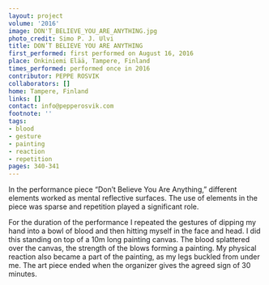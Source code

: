 ```yaml
---
layout: project
volume: '2016'
image: DON'T_BELIEVE_YOU_ARE_ANYTHING.jpg
photo_credit: Simo P. J. Ulvi
title: DON’T BELIEVE YOU ARE ANYTHING
first_performed: first performed on August 16, 2016
place: Onkiniemi Elää, Tampere, Finland
times_performed: performed once in 2016
contributor: PEPPE ROSVIK
collaborators: []
home: Tampere, Finland
links: []
contact: info@pepperosvik.com
footnote: ''
tags:
- blood
- gesture
- painting
- reaction
- repetition
pages: 340-341
---
```


In the performance piece “Don’t Believe You Are Anything,” different elements worked as mental reflective surfaces. The use of elements in the piece was sparse and repetition played a significant role.

For the duration of the performance I repeated the gestures of dipping my hand into a bowl of blood and then hitting myself in the face and head. I did this standing on top of a 10m long painting canvas. The blood splattered over the canvas, the strength of the blows forming a painting. My physical reaction also became a part of the painting, as my legs buckled from under me. The art piece ended when the organizer gives the agreed sign of 30 minutes.
